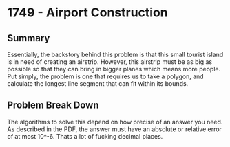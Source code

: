 # 1749 - Airport Construction

## Summary
Essentially, the backstory behind this problem is that this small tourist island is in need of creating an airstrip. However, this airstrip must be as big as possible so that they can bring in bigger planes which means more people. Put simply, the problem is one that requires us to take a polygon, and calculate the longest line segment that can fit within its bounds.

## Problem Break Down
The algorithms to solve this depend on how precise of an answer you need. As described in the PDF, the answer must have an absolute or relative error of at most 10^-6. Thats a lot of fucking decimal places.
